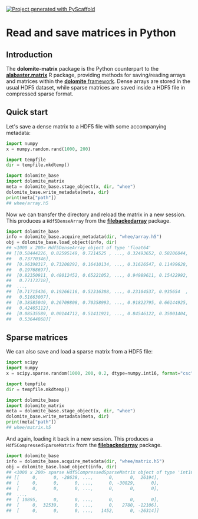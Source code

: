 <!-- These are examples of badges you might want to add to your README:
     please update the URLs accordingly

[![Built Status](https://api.cirrus-ci.com/github/<USER>/dolomite-matrix.svg?branch=main)](https://cirrus-ci.com/github/<USER>/dolomite-matrix)
[![ReadTheDocs](https://readthedocs.org/projects/dolomite-matrix/badge/?version=latest)](https://dolomite-matrix.readthedocs.io/en/stable/)
[![Coveralls](https://img.shields.io/coveralls/github/<USER>/dolomite-matrix/main.svg)](https://coveralls.io/r/<USER>/dolomite-matrix)
[![PyPI-Server](https://img.shields.io/pypi/v/dolomite-matrix.svg)](https://pypi.org/project/dolomite-matrix/)
[![Conda-Forge](https://img.shields.io/conda/vn/conda-forge/dolomite-matrix.svg)](https://anaconda.org/conda-forge/dolomite-matrix)
[![Monthly Downloads](https://pepy.tech/badge/dolomite-matrix/month)](https://pepy.tech/project/dolomite-matrix)
[![Twitter](https://img.shields.io/twitter/url/http/shields.io.svg?style=social&label=Twitter)](https://twitter.com/dolomite-matrix)
-->

[![Project generated with PyScaffold](https://img.shields.io/badge/-PyScaffold-005CA0?logo=pyscaffold)](https://pyscaffold.org/)

# Read and save matrices in Python

## Introduction

The **dolomite-matrix** package is the Python counterpart to the [**alabaster.matrix**](https://github.com/ArtifactDB/alabaster.matrix) R package,
providing methods for saving/reading arrays and matrices within the [**dolomite** framework](https://github.com/ArtifactDB/dolomite-base).
Dense arrays are stored in the usual HDF5 dataset, while sparse matrices are saved inside a HDF5 file in compressed sparse format.

## Quick start

Let's save a dense matrix to a HDF5 file with some accompanying metadata:

```python
import numpy
x = numpy.random.rand(1000, 200) 

import tempfile
dir = tempfile.mkdtemp()

import dolomite_base
import dolomite_matrix
meta = dolomite_base.stage_object(x, dir, "whee")
dolomite_base.write_metadata(meta, dir)
print(meta["path"])
## whee/array.h5
```

Now we can transfer the directory and reload the matrix in a new session.
This produces a `Hdf5DenseArray` from the [**filebackedarray**](https://github.com/BiocPy/filebackedarray) package.

```python
import dolomite_base
info = dolomite_base.acquire_metadata(dir, "whee/array.h5")
obj = dolomite_base.load_object(info, dir)
## <1000 x 200> Hdf5DenseArray object of type 'float64'
## [[0.58444226, 0.82595149, 0.7214525 , ..., 0.32493652, 0.58206044,
##   0.73770346],
##  [0.96398317, 0.73200292, 0.16410134, ..., 0.31626547, 0.11499628,
##   0.19768697],
##  [0.82350911, 0.48012452, 0.65221052, ..., 0.94989611, 0.15422992,
##   0.77173718],
##  ...,
##  [0.71715436, 0.19266116, 0.52316388, ..., 0.23104537, 0.935654  ,
##   0.51663007],
##  [0.38585049, 0.26709808, 0.70358993, ..., 0.91822795, 0.66144925,
##   0.42465112],
##  [0.08535589, 0.00144712, 0.51411921, ..., 0.84546122, 0.35001404,
##   0.53644868]]
```

## Sparse matrices

We can also save and load a sparse matrix from a HDF5 file:

```python
import scipy 
import numpy
x = scipy.sparse.random(1000, 200, 0.2, dtype=numpy.int16, format="csc")

import tempfile
dir = tempfile.mkdtemp()

import dolomite_base
import dolomite_matrix
meta = dolomite_base.stage_object(x, dir, "whee")
dolomite_base.write_metadata(meta, dir)
print(meta["path"])
## whee/matrix.h5
```

And again, loading it back in a new session.
This produces a `Hdf5CompressedSparseMatrix` from the [**filebackedarray**](https://github.com/BiocPy/filebackedarray) package.

```python
import dolomite_base
info = dolomite_base.acquire_metadata(dir, "whee/matrix.h5")
obj = dolomite_base.load_object(info, dir)
## <1000 x 200> sparse Hdf5CompressedSparseMatrix object of type 'int16'
## [[     0,      0, -28638, ...,      0,      0,  26194],
##  [     0,      0,      0, ...,      0, -30829,      0],
##  [     0,      0,      0, ...,      0,      0,      0],
##  ...,
##  [ 10895,      0,      0, ...,      0,      0,      0],
##  [     0,  32539,      0, ...,      0,   2780, -12106],
##  [     0,      0,      0, ...,   1452,      0, -26314]]
```
